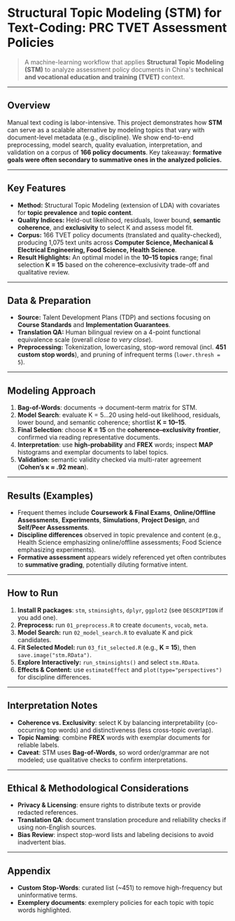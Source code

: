 # Structural Topic Modeling (STM) for Text-Coding: PRC TVET Assessment Policies

> A machine-learning workflow that applies **Structural Topic Modeling (STM)** to analyze assessment policy documents in China's **technical and vocational education and training (TVET)** context.

---

## Overview

Manual text coding is labor-intensive. This project demonstrates how **STM** can serve as a scalable alternative by modeling topics that vary with document-level metadata (e.g., discipline). We show end-to-end preprocessing, model search, quality evaluation, interpretation, and validation on a corpus of **166 policy documents**. Key takeaway: **formative goals were often secondary to summative ones in the analyzed policies.**

---

## Key Features

- **Method:** Structural Topic Modeling (extension of LDA) with covariates for **topic prevalence** and **topic content**.  
- **Quality Indices:** Held-out likelihood, residuals, lower bound, **semantic coherence**, and **exclusivity** to select K and assess model fit.  
- **Corpus:** 166 TVET policy documents (translated and quality-checked), producing 1,075 text units across **Computer Science, Mechanical & Electrical Engineering, Food Science, Health Science**.  
- **Result Highlights:** An optimal model in the **10–15 topics** range; final selection **K = 15** based on the coherence–exclusivity trade-off and qualitative review.

---

## Data & Preparation

- **Source:** Talent Development Plans (TDP) and sections focusing on **Course Standards** and **Implementation Guarantees**.  
- **Translation QA:** Human bilingual review on a 4-point functional equivalence scale (overall *close to very close*).  
- **Preprocessing:** Tokenization, lowercasing, stop-word removal (incl. **451 custom stop words**), and pruning of infrequent terms (`lower.thresh = 5`).

---

## Modeling Approach

1. **Bag-of-Words**: documents → document–term matrix for STM.  
2. **Model Search**: evaluate K = 5…20 using held-out likelihood, residuals, lower bound, and semantic coherence; shortlist **K = 10–15**.  
3. **Final Selection**: choose **K = 15** on the **coherence–exclusivity frontier**, confirmed via reading representative documents.  
4. **Interpretation**: use **high-probability** and **FREX** words; inspect **MAP** histograms and exemplar documents to label topics.  
5. **Validation**: semantic validity checked via multi-rater agreement (**Cohen’s κ ≈ .92 mean**).

---

## Results (Examples)

- Frequent themes include **Coursework & Final Exams**, **Online/Offline Assessments**, **Experiments**, **Simulations**, **Project Design**, and **Self/Peer Assessments**.  
- **Discipline differences** observed in topic prevalence and content (e.g., Health Science emphasizing online/offline assessments; Food Science emphasizing experiments).  
- **Formative assessment** appears widely referenced yet often contributes to **summative grading**, potentially diluting formative intent.

---

## How to Run

1. **Install R packages**: `stm`, `stminsights`, `dplyr`, `ggplot2` (see `DESCRIPTION` if you add one).  
2. **Preprocess:** run `01_preprocess.R` to create `documents`, `vocab`, `meta`.  
3. **Model Search:** run `02_model_search.R` to evaluate K and pick candidates.  
4. **Fit Selected Model:** run `03_fit_selected.R` (e.g., **K = 15**), then `save.image("stm.RData")`.  
5. **Explore Interactively:** `run_stminsights()` and select `stm.RData`.  
6. **Effects & Content:** use `estimateEffect` and `plot(type="perspectives")` for discipline differences.

---

## Interpretation Notes

- **Coherence vs. Exclusivity**: select K by balancing interpretability (co-occurring top words) and distinctiveness (less cross-topic overlap).  
- **Topic Naming**: combine **FREX** words with exemplar documents for reliable labels.  
- **Caveat**: STM uses **Bag-of-Words**, so word order/grammar are not modeled; use qualitative checks to confirm interpretations.

---

## Ethical & Methodological Considerations

- **Privacy & Licensing**: ensure rights to distribute texts or provide redacted references.  
- **Translation QA**: document translation procedure and reliability checks if using non-English sources.  
- **Bias Review**: inspect stop-word lists and labeling decisions to avoid inadvertent bias.

---


## Appendix

- **Custom Stop-Words**: curated list (~451) to remove high-frequency but uninformative terms.  
- **Exemplery documents**: exemplery policies for each topic with topic words highlighted.
